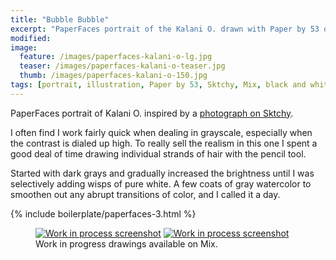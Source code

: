 ```yaml
---
title: "Bubble Bubble"
excerpt: "PaperFaces portrait of the Kalani O. drawn with Paper by 53 on an iPad."
modified: 
image: 
  feature: /images/paperfaces-kalani-o-lg.jpg
  teaser: /images/paperfaces-kalani-o-teaser.jpg
  thumb: /images/paperfaces-kalani-o-150.jpg
tags: [portrait, illustration, Paper by 53, Sktchy, Mix, black and white]
---
```


PaperFaces portrait of Kalani O. inspired by a [photograph on Sktchy](http://sktchy.com/IfaqVH).

I often find I work fairly quick when dealing in grayscale, especially when the contrast is dialed up high. To really sell the realism in this one I spent a good deal of time drawing individual strands of hair with the pencil tool.

Started with dark grays and gradually increased the brightness until I was selectively adding wisps of pure white. A few coats of gray watercolor to smoothen out any abrupt transitions of color, and I called it a day.

{% include boilerplate/paperfaces-3.html %}

<figure class="half">
  <a href="https://mix.fiftythree.com/11098-Michael-Rose/2075207"><img src="{{ site.url }}/images/paperfaces-kalani-o-process-1-600.jpg" alt="Work in process screenshot"></a>
  <a href="https://mix.fiftythree.com/11098-Michael-Rose/2086067"><img src="{{ site.url }}/images/paperfaces-kalani-o-process-2-600.jpg" alt="Work in process screenshot"></a>
  <figcaption>Work in progress drawings available on Mix.</figcaption>
</figure>

